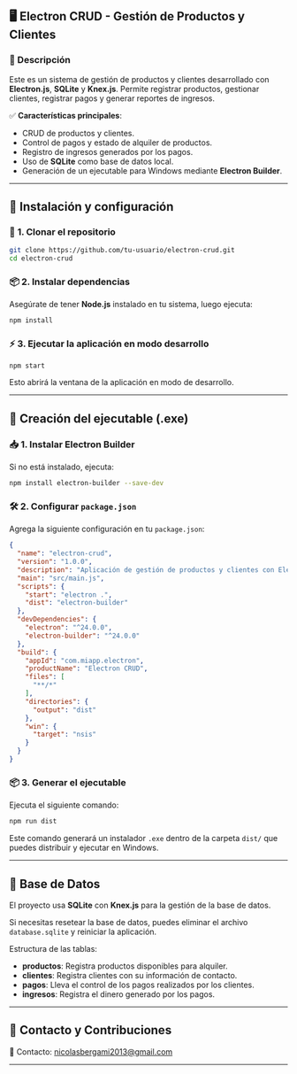 
## 🖥️ Electron CRUD - Gestión de Productos y Clientes

### 📌 Descripción

Este es un sistema de gestión de productos y clientes desarrollado con **Electron.js**, **SQLite** y **Knex.js**. Permite registrar productos, gestionar clientes, registrar pagos y generar reportes de ingresos.  

✅ **Características principales**:
- CRUD de productos y clientes.
- Control de pagos y estado de alquiler de productos.
- Registro de ingresos generados por los pagos.
- Uso de **SQLite** como base de datos local.
- Generación de un ejecutable para Windows mediante **Electron Builder**.

---

## 📂 Instalación y configuración

### 🔧 **1. Clonar el repositorio**
```bash
git clone https://github.com/tu-usuario/electron-crud.git
cd electron-crud
```

### 📦 **2. Instalar dependencias**
Asegúrate de tener **Node.js** instalado en tu sistema, luego ejecuta:
```bash
npm install
```

### ⚡ **3. Ejecutar la aplicación en modo desarrollo**
```bash
npm start
```
Esto abrirá la ventana de la aplicación en modo de desarrollo.

---

## 🚀 Creación del ejecutable (.exe)

### 📥 **1. Instalar Electron Builder**
Si no está instalado, ejecuta:
```bash
npm install electron-builder --save-dev
```

### 🛠️ **2. Configurar `package.json`**
Agrega la siguiente configuración en tu `package.json`:

```json
{
  "name": "electron-crud",
  "version": "1.0.0",
  "description": "Aplicación de gestión de productos y clientes con Electron",
  "main": "src/main.js",
  "scripts": {
    "start": "electron .",
    "dist": "electron-builder"
  },
  "devDependencies": {
    "electron": "^24.0.0",
    "electron-builder": "^24.0.0"
  },
  "build": {
    "appId": "com.miapp.electron",
    "productName": "Electron CRUD",
    "files": [
      "**/*"
    ],
    "directories": {
      "output": "dist"
    },
    "win": {
      "target": "nsis"
    }
  }
}
```

### 📦 **3. Generar el ejecutable**
Ejecuta el siguiente comando:
```bash
npm run dist
```
Este comando generará un instalador `.exe` dentro de la carpeta `dist/` que puedes distribuir y ejecutar en Windows.

---

## 📌 **Base de Datos**
El proyecto usa **SQLite** con **Knex.js** para la gestión de la base de datos.

Si necesitas resetear la base de datos, puedes eliminar el archivo `database.sqlite` y reiniciar la aplicación.

Estructura de las tablas:
- **productos**: Registra productos disponibles para alquiler.
- **clientes**: Registra clientes con su información de contacto.
- **pagos**: Lleva el control de los pagos realizados por los clientes.
- **ingresos**: Registra el dinero generado por los pagos.

---


## 🎯 **Contacto y Contribuciones**

📧 Contacto: nicolasbergami2013@gmail.com

---


